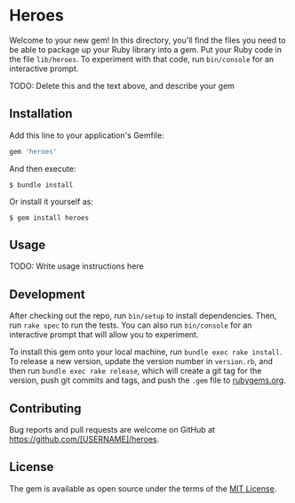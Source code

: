 # Heroes

Welcome to your new gem! In this directory, you'll find the files you need to be able to package up your Ruby library into a gem. Put your Ruby code in the file `lib/heroes`. To experiment with that code, run `bin/console` for an interactive prompt.

TODO: Delete this and the text above, and describe your gem

## Installation

Add this line to your application's Gemfile:

```ruby
gem 'heroes'
```

And then execute:

    $ bundle install

Or install it yourself as:

    $ gem install heroes

## Usage

TODO: Write usage instructions here

## Development

After checking out the repo, run `bin/setup` to install dependencies. Then, run `rake spec` to run the tests. You can also run `bin/console` for an interactive prompt that will allow you to experiment.

To install this gem onto your local machine, run `bundle exec rake install`. To release a new version, update the version number in `version.rb`, and then run `bundle exec rake release`, which will create a git tag for the version, push git commits and tags, and push the `.gem` file to [rubygems.org](https://rubygems.org).

## Contributing

Bug reports and pull requests are welcome on GitHub at https://github.com/[USERNAME]/heroes.


## License

The gem is available as open source under the terms of the [MIT License](https://opensource.org/licenses/MIT).
